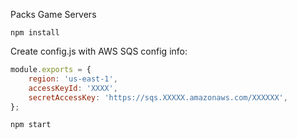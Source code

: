 Packs Game Servers

``npm install``

Create config.js with AWS SQS config info:

```javascript
module.exports = {
	region: 'us-east-1',
	accessKeyId: 'XXXX',
	secretAccessKey: 'https://sqs.XXXXX.amazonaws.com/XXXXXX',
};
```

``npm start``


